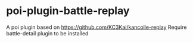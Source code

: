 # poi-plugin-battle-replay
A poi plugin based on https://github.com/KC3Kai/kancolle-replay
Require battle-detail plugin to be installed
